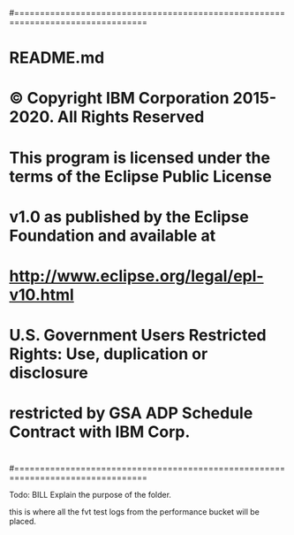 #================================================================================
#   
#    README.md
# 
#  © Copyright IBM Corporation 2015-2020. All Rights Reserved
#
#    This program is licensed under the terms of the Eclipse Public License
#    v1.0 as published by the Eclipse Foundation and available at
#    http://www.eclipse.org/legal/epl-v10.html
#
#    U.S. Government Users Restricted Rights:  Use, duplication or disclosure
#    restricted by GSA ADP Schedule Contract with IBM Corp.
# 
#================================================================================

Todo: BILL 
Explain the purpose of the folder.

this is where all the fvt test logs from the performance bucket will be placed.